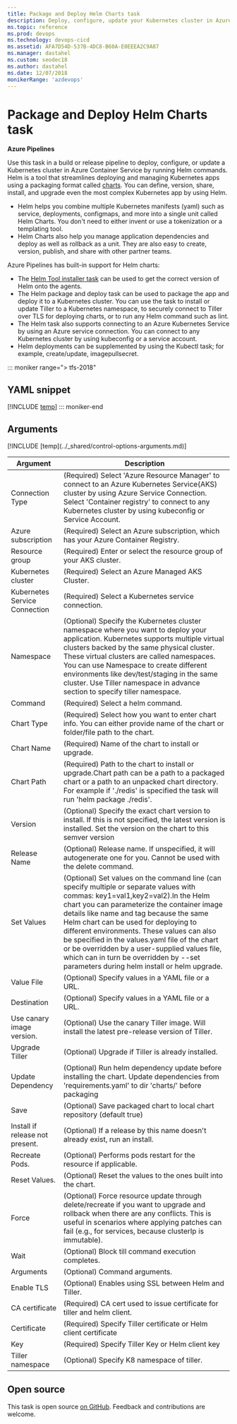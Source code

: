 ```yaml
---
title: Package and Deploy Helm Charts task
description: Deploy, configure, update your Kubernetes cluster in Azure Container Service by running helm commands.
ms.topic: reference
ms.prod: devops
ms.technology: devops-cicd
ms.assetid: AFA7D54D-537B-4DC8-B60A-E0EEEA2C9A87
ms.manager: dastahel
ms.custom: seodec18
ms.author: dastahel
ms.date: 12/07/2018
monikerRange: 'azdevops'
---
```


# Package and Deploy Helm Charts task

**Azure Pipelines**

Use this task in a build or release pipeline to deploy, configure, or update a Kubernetes cluster in Azure Container Service by running Helm commands.
Helm is a tool that streamlines deploying and managing Kubernetes apps using a packaging format called
[charts](https://github.com/helm/helm/blob/master/docs/charts.md).
You can define, version, share, install, and upgrade even the most complex Kubernetes app by using Helm. 

* Helm helps you combine multiple Kubernetes manifests (yaml) such as service, deployments, configmaps, and more into a single unit called Helm Charts.
  You don't need to either invent or use a tokenization or a templating tool.
* Helm Charts also help you manage application dependencies and deploy as well as rollback as a unit.
  They are also easy to create, version, publish, and share with other partner teams.

Azure Pipelines has built-in support for Helm charts:

* The [Helm Tool installer task](../tool/helm-installer.md) can be used to get the correct version of Helm onto the agents.
* The Helm package and deploy task can be used to package the app and deploy it to a Kubernetes cluster. 
  You can use the task to install or update Tiller to a Kubernetes namespace, to securely connect to Tiller over TLS for deploying charts,
  or to run any Helm command such as lint.
* The Helm task also supports connecting to an Azure Kubernetes Service by using an Azure service connection.
  You can connect to any Kubernetes cluster by using kubeconfig or a service account.
* Helm deployments can be supplemented by using the Kubectl task; for example, create/update, imagepullsecret.

::: moniker range="> tfs-2018"
## YAML snippet
[!INCLUDE [temp](../_shared/yaml/HelmDeployV0.md)]
::: moniker-end

## Arguments

<table><thead><tr><th>Argument</th><th>Description</th></tr></thead>
<tr><td>Connection Type</td><td>(Required) Select 'Azure Resource Manager' to connect to an Azure Kubernetes Service(AKS) cluster by using Azure Service Connection.  Select 'Container registry' to connect to any Kubernetes cluster by using kubeconfig or Service Account.
</td></tr>
<tr><td>Azure subscription</td><td>(Required) Select an Azure subscription, which has your Azure Container Registry.</td></tr>
<tr><td>Resource group</td><td>(Required) Enter or select the resource group of your AKS cluster.</td></tr>
<tr><td>Kubernetes cluster</td><td>(Required) Select an Azure Managed AKS Cluster.</td></tr>
<tr><td>Kubernetes Service Connection</td><td>(Required) Select a Kubernetes service connection.</td></tr>
<tr><td>Namespace</td><td>(Optional) Specify the Kubernetes cluster namespace where you want to deploy your application. Kubernetes supports multiple virtual clusters backed by the same physical cluster. These virtual clusters are called namespaces. You can use Namespace to create different environments like dev/test/staging in the same cluster. Use Tiller namespace in advance section to specify tiller namespace.</td></tr>
<tr><td>Command</td><td>(Required) Select a helm command.</td></tr>
<tr><td>Chart Type</td><td>(Required) Select how you want to enter chart info. You can either provide name of the chart or folder/file path to the chart.</td></tr>
<tr><td>Chart Name</td><td>(Required) Name of the chart to install or upgrade.</td></tr>
<tr><td>Chart Path</td><td>(Required) Path to the chart to install or upgrade.Chart path can be a path to a packaged chart or a path to an unpacked chart directory. For example if './redis' is specified the task will run 'helm package ./redis'.</td></tr>
<tr><td>Version</td><td>(Optional) Specify the exact chart version to install. If this is not specified, the latest version is installed. Set the version on the chart to this semver version</td></tr>
<tr><td>Release Name</td><td>(Optional) Release name. If unspecified, it will autogenerate one for you. Cannot be used with the delete command.</td></tr>
<tr><td>Set Values</td><td>(Optional) Set values on the command line (can specify multiple or separate values with commas: key1=val1,key2=val2).In the Helm chart you can parameterize the container image details like name and tag because the same Helm chart can be used for deploying to different environments. These values can also be specified in the values.yaml file of the chart or be overridden by a user-supplied values file, which can in turn be overridden by --set parameters during helm install or helm upgrade.</td></tr>
<tr><td>Value File</td><td>(Optional) Specify values in a YAML file or a URL.</td></tr>
<tr><td>Destination</td><td>(Optional) Specify values in a YAML file or a URL.</td></tr>
<tr><td>Use canary image version.</td><td>(Optional) Use the canary Tiller image. Will install the latest pre-release version of Tiller.</td></tr>
<tr><td>Upgrade Tiller</td><td>(Optional) Upgrade if Tiller is already installed.</td></tr>
<tr><td>Update Dependency</td><td>(Optional) Run helm dependency update before installing the chart. Update dependencies from 'requirements.yaml' to dir 'charts/' before packaging</td></tr>
<tr><td>Save</td><td>(Optional) Save packaged chart to local chart repository (default true)</td></tr>
<tr><td>Install if release not present.</td><td>(Optional) If a release by this name doesn't already exist, run an install.</td></tr>
<tr><td>Recreate Pods.</td><td>(Optional) Performs pods restart for the resource if applicable.</td></tr>
<tr><td>Reset Values.</td><td>(Optional) Reset the values to the ones built into the chart.</td></tr>
<tr><td>Force</td><td>(Optional) Force resource update through delete/recreate if you want to upgrade and rollback when there are any conflicts. This is useful in scenarios where applying patches can fail (e.g., for services, because clusterIp is immutable).</td></tr>
<tr><td>Wait</td><td>(Optional) Block till command execution completes.</td></tr>
<tr><td>Arguments</td><td>(Optional) Command arguments.</td></tr>
<tr><td>Enable TLS</td><td>(Optional) Enables using SSL between Helm and Tiller.</td></tr>
<tr><td>CA certificate</td><td>(Required) CA cert used to issue certificate for tiller and helm client.</td></tr>
<tr><td>Certificate</td><td>(Required) Specify Tiller certificate or Helm client certificate</td></tr>
<tr><td>Key</td><td>(Required) Specify Tiller Key or Helm client key</td></tr>
<tr><td>Tiller namespace</td><td>(Optional) Specify K8 namespace of tiller.</td></tr>
[!INCLUDE [temp](../_shared/control-options-arguments.md)]
</table>

## Open source

This task is open source [on GitHub](https://github.com/Microsoft/azure-pipelines-tasks). Feedback and contributions are welcome.
